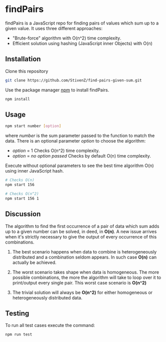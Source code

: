 # findPairs

findPairs is a JavaScript repo for finding pairs of values which sum up to a given value. It uses three different approaches:

- "Brute-force" algorithm with O(n^2) time complexity.
- Efficient solution using hashing (JavaScript inner Objects) with O(n)

## Installation

Clone this repository

```bash
git clone https://github.com/StivenZ/find-pairs-given-sum.git
```

Use the package manager [npm](https://docs.npmjs.com/cli/v7/commands/npm-install) to install findPairs.

```bash
npm install
```

## Usage

```bash
npm start number [option]
```

where _number_ is the sum parameter passed to the function to match the data. There is an optional parameter _option_ to choose the algorithm:

- _option_ = 1
  Checks O(n^2) time complexity.
- _option_ = _no option passed_
  Checks by default O(n) time complexity.

Execute without optional parameters to see the best time algorithm O(n) using inner JavaScript hash.

```bash
# Checks O(n)
npm start 156

# Checks O(n^2)
npm start 156 1
```

## Discussion

The algorithm to find the first occurrence of a pair of data which sum adds up to a given number can be solved, in deed, in **O(n)**.
A new issue arrives when it's strictly necessary to give the output of every occurrence of this combinations.

1. The best scenario happens when data to combine is heterogeneously distributed and a combination seldom appears. In such case **O(n)** can actually be achieved.

2. The worst scenario takes shape when data is homogeneous. The more possible combinations, the more the algorithm will take to loop over it to print/output every single pair. This worst case scenario is **O(n^2)**

3. The trivial solution will always be **O(n^2)** for either homogeneous or heterogeneously distributed data.

## Testing

To run all test cases execute the command:

```bash
npm run test
```
